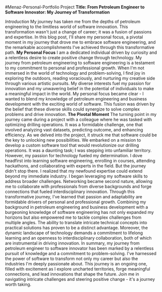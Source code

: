 #Menaz-Personal-Portfolio Project
**Title: From Petroleum Engineer to Software Innovator: My Journey of Transformation**

*Introduction*
My journey has taken me from the depths of petroleum engineering to the limitless world of software innovation. This transformation wasn't just a change of career; it was a fusion of passions and expertise. In this blog post, I'll share my personal focus, a pivotal moment in my journey that drove me to embrace software engineering, and the remarkable accomplishments I've achieved through this transformative path.
**My Personal Focus**
I am a dedicated individual driven by curiosity and a relentless desire to create positive change through technology. My journey from petroleum engineering to software engineering is a testament to my commitment to personal and professional growth. When I'm not immersed in the world of technology and problem-solving, I find joy in exploring the outdoors, reading voraciously, and nurturing my creative side through various artistic pursuits. My diverse interests fuel my passion for innovation and my unwavering belief in the potential of individuals to make a meaningful impact in the world.
My personal focus became clear - I wanted to blend my knowledge of petroleum engineering and business development with the exciting world of software. This fusion was driven by the belief that these diverse skills could synergize to solve complex problems and drive innovation.
**The Pivotal Moment**
The turning point in my journey came during a project with a colleague where he was tasked with optimizing drilling operations. It was a formidable challenge, one that involved analyzing vast datasets, predicting outcome, and enhancing efficiency. As we delved into the project, it struck me that software could be the key to unlocking new possibilities.
We embarked on a mission to develop a custom software tool that would revolutionize our drilling operations. It was a daunting task; I was stepping into unfamiliar territory. However, my passion for technology fueled my determination. I dove headfirst into learning software engineering, enrolling in courses, attending hackathons, and collaborating with experts in the field.
But the journey didn't stop there. I realized that my newfound expertise could extend beyond my immediate industry. I began leveraging my software skills to address broader challenges. Networking became second nature, allowing me to collaborate with professionals from diverse backgrounds and forge connections that fueled interdisciplinary innovation.
Through this transformative journey, I've learned that passion and adaptability are formidable drivers of personal and professional growth. Combining my background in petroleum engineering and business development with a burgeoning knowledge of software engineering has not only expanded my horizons but also empowered me to tackle complex challenges from multiple angles. The ability to translate intricate technical concepts into practical solutions has proven to be a distinct advantage. Moreover, the dynamic landscape of technology demands a commitment to lifelong learning and an openness to interdisciplinary collaboration, both of which are instrumental in driving innovation.
In summary, my journey from petroleum engineer to software innovator has been marked by a relentless pursuit of knowledge and a commitment to problem-solving. I've harnessed the power of software to transform not only my career but also the industries I'm deeply passionate about. This journey is an ongoing one, filled with excitement as I explore uncharted territories, forge meaningful connections, and lead innovations that shape the future. Join me in navigating intricate challenges and steering positive change - it's a journey worth taking.

 
